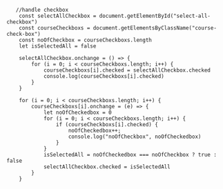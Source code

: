        //handle checkbox
        const selectAllCheckbox = document.getElementById("select-all-checkbox")
        const courseCheckboxs = document.getElementsByClassName("course-check-box")
        const noOfCheckbox = courseCheckboxs.length
        let isSelectedAll = false

        selectAllCheckbox.onchange = () => {
            for (i = 0; i < courseCheckboxs.length; i++) {
                courseCheckboxs[i].checked = selectAllCheckbox.checked
                console.log(courseCheckboxs[i].checked)
            }
        }

        for (i = 0; i < courseCheckboxs.length; i++) {
            courseCheckboxs[i].onchange = (e) => {
                let noOfCheckedbox = 0
                for (i = 0; i < courseCheckboxs.length; i++) {
                    if (courseCheckboxs[i].checked) {
                        noOfCheckedbox++;
                        console.log("noOfCheckbox", noOfCheckedbox)
                    }
                }
                isSelectedAll = noOfCheckedbox === noOfCheckbox ? true : false
                selectAllCheckbox.checked = isSelectedAll
            }
        }